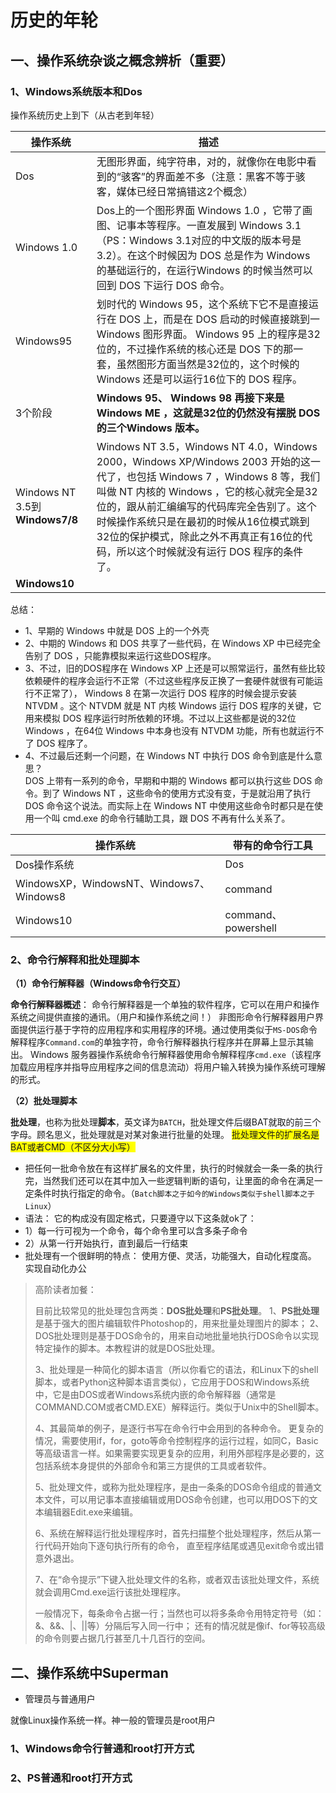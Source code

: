 # 历史的年轮







## 一、操作系统杂谈之概念辨析（重要）



### 1、Windows系统版本和Dos



操作系统历史上到下（从古老到年轻）

| 操作系统                       | 描述                                                         |
| ------------------------------ | ------------------------------------------------------------ |
| Dos                            | 无图形界面，纯字符串，对的，就像你在电影中看到的“骇客”的界面差不多（注意：黑客不等于骇客，媒体已经日常搞错这2个概念） |
| Windows 1.0                    | Dos上的一个图形界面 Windows 1.0 ，它带了画图、记事本等程序。一直发展到 Windows 3.1 （PS：Windows 3.1对应的中文版的版本号是3.2）。在这个时候因为 DOS 总是作为 Windows 的基础运行的，在运行Windows 的时候当然可以回到 DOS 下运行 DOS 命令。 |
| Windows95                      | 划时代的 Windows 95，这个系统下它不是直接运行在 DOS 上，而是在 DOS 启动的时候直接跳到一Windows 图形界面。 Windows 95 上的程序是32位的，不过操作系统的核心还是 DOS 下的那一套，虽然图形方面当然是32位的，这个时候的 Windows 还是可以运行16位下的 DOS 程序。 |
| 3个阶段                        | **Windows 95、 Windows 98 再接下来是 Windows ME ，这就是32位的仍然没有摆脱 DOS 的三个Windows 版本。** |
| Windows NT 3.5到**Windows7/8** | Windows NT 3.5，Windows NT 4.0，Windows 2000，Windows XP/Windows 2003 开始的这一代了，也包括 Windows 7 ，Windows 8 等，我们叫做 NT 内核的 Windows ，它的核心就完全是32位的，跟从前汇编编写的代码库完全告别了。这个时候操作系统只是在最初的时候从16位模式跳到32位的保护模式，除此之外不再真正有16位的代码，所以这个时候就没有运行 DOS 程序的条件了。 |
| **Windows10**                  |                                                              |





总结：

- 1、早期的 Windows 中就是 DOS 上的一个外壳
- 2、中期的 Windows 和 DOS 共享了一些代码，在 Windows XP 中已经完全告别了 DOS ，只能靠模拟来运行这些DOS程序。
- 3、不过，旧的DOS程序在 Windows XP 上还是可以照常运行，虽然有些比较依赖硬件的程序会运行不正常（不过这些程序反正换了一套硬件就很有可能运行不正常了）， Windows 8 在第一次运行 DOS 程序的时候会提示安装 NTVDM 。这个 NTVDM 就是 NT 内核 Windows 运行 DOS 程序的关键，它用来模拟 DOS 程序运行时所依赖的环境。不过以上这些都是说的32位 Windows ，在64位 Windows 中本身也没有 NTVDM 功能，所有也就运行不了 DOS 程序了。  
- 4、不过最后还剩一个问题，在 Windows NT 中执行 DOS 命令到底是什么意思？  
  DOS 上带有一系列的命令，早期和中期的 Windows 都可以执行这些 DOS 命令。到了 Windows NT ，这些命令的使用方式没有变，于是就沿用了执行 DOS 命令这个说法。而实际上在 Windows NT 中使用这些命令时都只是在使用一个叫 cmd.exe 的命令行辅助工具，跟 DOS 不再有什么关系了。  



| 操作系统                                 | 带有的命令行工具    |
| ---------------------------------------- | ------------------- |
| Dos操作系统                              | Dos                 |
| WindowsXP，WindowsNT、Windows7、Windows8 | command             |
| Windows10                                | command、powershell |









### 2、命令行解释和批处理脚本



**（1）命令行解释器（Windows命令行交互）**

**命令行解释器概述**：
命令行解释器是一个单独的软件程序，它可以在用户和操作系统之间提供直接的通讯。（用户和操作系统之间！）
非图形命令行解释器用户界面提供运行基于字符的应用程序和实用程序的环境。通过使用类似于`MS-DOS`命令解释程序`Command.com`的单独字符，命令行解释器执行程序并在屏幕上显示其输出。
Windows 服务器操作系统命令行解释器使用命令解释程序`cmd.exe`（该程序加载应用程序并指导应用程序之间的信息流动）将用户输入转换为操作系统可理解的形式。



**（2）批处理脚本**

**批处理**，也称为批处理**脚本**，英文译为`BATCH`，批处理文件后缀BAT就取的前三个字母。顾名思义，批处理就是对某对象进行批量的处理。
<font style="background: yellow">批处理文件的扩展名是BAT或者CMD（不区分大小写）</font>
- 把任何一批命令放在有这样扩展名的文件里，执行的时候就会一条一条的执行完，当然我们还可以在其中加入一些逻辑判断的语句，让里面的命令在满足一定条件时执行指定的命令。（`Batch脚本之于如今的Windows类似于shell脚本之于Linux`）
- 语法：
它的构成没有固定格式，只要遵守以下这条就ok了：
- 1）每一行可视为一个命令，每个命令里可以含多条子命令
- 2）从第一行开始执行，直到最后一行结束
- 批处理有一个很鲜明的特点：
使用方便、灵活，功能强大，自动化程度高。
实现自动化办公





> 高阶读者加餐：
>
> 目前比较常见的批处理包含两类：**DOS批处理**和**PS批处理**。
> 1、**PS批处理**是基于强大的图片编辑软件Photoshop的，用来批量处理图片的脚本；
> 2、DOS批处理则是基于DOS命令的，用来自动地批量地执行DOS命令以实现特定操作的脚本。本教程讲的就是DOS批处理。
>
> 3、批处理是一种简化的脚本语言（所以你看它的语法，和Linux下的shell脚本，或者Python这种脚本语言类似），它应用于DOS和Windows系统中，它是由DOS或者Windows系统内嵌的命令解释器（通常是COMMAND.COM或者CMD.EXE）解释运行。类似于Unix中的Shell脚本。
>
> 4、其最简单的例子，是逐行书写在命令行中会用到的各种命令。
> 更复杂的情况，需要使用if，for，goto等命令控制程序的运行过程，如同C，Basic等高级语言一样。如果需要实现更复杂的应用，利用外部程序是必要的，这包括系统本身提供的外部命令和第三方提供的工具或者软件。
>
> 5、批处理文件，或称为批处理程序，是由一条条的DOS命令组成的普通文本文件，可以用记事本直接编辑或用DOS命令创建，也可以用DOS下的文本编辑器Edit.exe来编辑。
>
> 6、系统在解释运行批处理程序时，首先扫描整个批处理程序，然后从第一行代码开始向下逐句执行所有的命令，
> 直至程序结尾或遇见exit命令或出错意外退出。
>
> 7、在“命令提示”下键入批处理文件的名称，或者双击该批处理文件，系统就会调用Cmd.exe运行该批处理程序。
>
> 一般情况下，每条命令占据一行；当然也可以将多条命令用特定符号（如：&、&&、|、||等）分隔后写入同一行中；
> 还有的情况就是像if、for等较高级的命令则要占据几行甚至几十几百行的空间。





## 二、操作系统中Superman

- 管理员与普通用户

就像Linux操作系统一样。神一般的管理员是root用户



### 1、Windows命令行普通和root打开方式





### 2、PS普通和root打开方式

